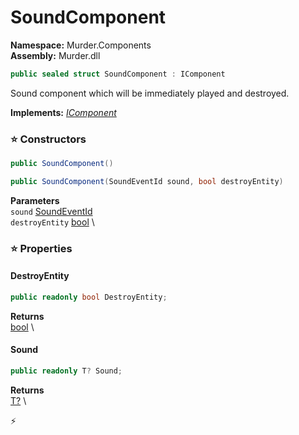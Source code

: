 # SoundComponent

**Namespace:** Murder.Components \
**Assembly:** Murder.dll

```csharp
public sealed struct SoundComponent : IComponent
```

Sound component which will be immediately played and destroyed.

**Implements:** _[IComponent](/Bang/Components/IComponent.html)_

### ⭐ Constructors
```csharp
public SoundComponent()
```

```csharp
public SoundComponent(SoundEventId sound, bool destroyEntity)
```

**Parameters** \
`sound` [SoundEventId](/Murder/Core/Sounds/SoundEventId.html) \
`destroyEntity` [bool](https://learn.microsoft.com/en-us/dotnet/api/System.Boolean?view=net-7.0) \

### ⭐ Properties
#### DestroyEntity
```csharp
public readonly bool DestroyEntity;
```

**Returns** \
[bool](https://learn.microsoft.com/en-us/dotnet/api/System.Boolean?view=net-7.0) \
#### Sound
```csharp
public readonly T? Sound;
```

**Returns** \
[T?](https://learn.microsoft.com/en-us/dotnet/api/System.Nullable-1?view=net-7.0) \


⚡